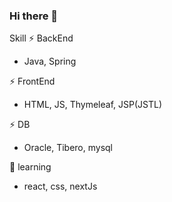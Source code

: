 ### Hi there 👋

Skill
⚡ BackEnd
- Java, Spring

⚡ FrontEnd
- HTML, JS, Thymeleaf, JSP(JSTL)

⚡ DB
- Oracle, Tibero, mysql

🌱 learning
- react, css, nextJs
